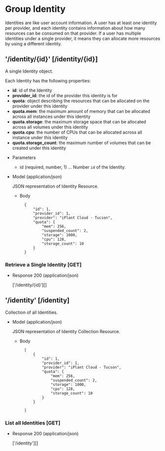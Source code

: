 # Group Identity
Identities are like user account information. A user has at least one identity per provider, and each identity
 contains information about how many resources can be consumed on that provider.  If a user has multiple identities
 under a single provider, it means they can allocate more resources by using a different identity.

## '/identity/{id}' [/identity/{id}]
A single Identity object.

Each Identity has the following properties:

- **id**: id of the Identity
- **provider_id**: the id of the provider this identity is for
- **quota**: object describing the resources that can be allocated on the provider under this identity
- **quota.mem**: the maximum amount of memory that can be allocated across all instances under this identity
- **quota.storage**: the maximum storage space that can be allocated across all volumes under this identity
- **quota.cpu**: the number of CPUs that can be allocated across all instance under this identity
- **quota.storage_count**: the maximum number of volumes that can be created under this identity

+ Parameters
    + id (required, number, 1) ... Number `id` of the Identity.
    
+ Model (application/json)

    JSON representation of Identity Resource.

    + Body

            {
                "id": 1,
                "provider_id": 1,
                "provider": "iPlant Cloud - Tucson",
                "quota": {
                    "mem": 256,
                    "suspended_count": 2,
                    "storage": 1000,
                    "cpu": 128,
                    "storage_count": 10
                }
            }

### Retrieve a Single Identity [GET]

+ Response 200 (application/json)

    ['/identity/{id}'][]
    
## '/identity' [/identity]
Collection of all Identities.

+ Model (application/json)

    JSON representation of Identity Collection Resource.

    + Body

            [
                {
                    "id": 1,
                    "provider_id": 1,
                    "provider": "iPlant Cloud - Tucson",
                    "quota": {
                        "mem": 256,
                        "suspended_count": 2,
                        "storage": 1000,
                        "cpu": 128,
                        "storage_count": 10
                    }
                }
                
            ]
            
### List all Identities [GET]
+ Response 200 (application/json)

    ['/identity'][]

